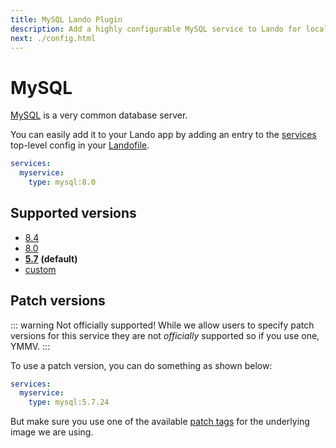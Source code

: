```yaml
---
title: MySQL Lando Plugin
description: Add a highly configurable MySQL service to Lando for local development with all the power of Docker and Docker Compose.
next: ./config.html
---
```


# MySQL

[MySQL](https://www.mysql.com/) is a very common database server.

You can easily add it to your Lando app by adding an entry to the [services](https://docs.lando.dev/services/lando-3.html) top-level config in your [Landofile](https://docs.lando.dev/landofile/).

```yaml
services:
  myservice:
    type: mysql:8.0
```

## Supported versions

*   [8.4](https://hub.docker.com/r/bitnami/mysql/tags?name=8.4.)
*   [8.0](https://hub.docker.com/r/bitnami/mysql/tags?name=8.0.)
*   **[5.7](https://hub.docker.com/r/bitnami/mysql/tags?name=5.7.)** **(default)**
*   [custom](https://docs.lando.dev/services/lando-3.html#overrides)

## Patch versions

::: warning Not officially supported!
While we allow users to specify patch versions for this service they are not *officially* supported so if you use one, YMMV.
:::

To use a patch version, you can do something as shown below:

```yaml
services:
  myservice:
    type: mysql:5.7.24
```

But make sure you use one of the available [patch tags](https://hub.docker.com/r/bitnami/mysql/tags) for the underlying image we are using.

